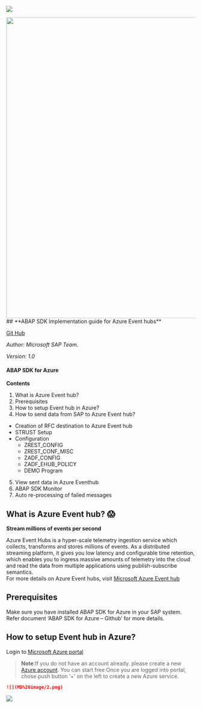 ﻿
![](MD%20image/1.png)

<img src="C:\Users\jhagrawa\Desktop\MD image/1.PNG" width="800" />
## **ABAP SDK Implementation guide for Azure Event hubs**

[Git Hub](https://github.com/Microsoft/ABAP-SDK-for-Azure)

*Author: Microsoft SAP Team*.

*Version: 1.0*


#### ABAP SDK for Azure
**Contents**  

1. What is Azure Event hub?  
2. Prerequisites  
3. How to setup Event hub in Azure?  
4. How to send data from SAP to Azure Event hub?  
 * Creation of RFC destination to Azure Event hub  
 * STRUST Setup
 * Configuration  
   * ZREST_CONFIG
   * ZREST_CONF_MISC
   * ZADF_CONFIG 
   * ZADF_EHUB_POLICY 
   * DEMO Program  
   
 5. View sent data in Azure Eventhub  
 6. ABAP SDK Monitor  
 7. Auto re-processing of failed messages  
 
 
 
 ## What is Azure Event hub? :scream:
 **Stream millions of events per second** 
 
 Azure Event Hubs is a hyper-scale telemetry ingestion service which collects, transforms and stores millions of events. As a distributed streaming platform, it gives you low latency and configurable time retention, which enables you to ingress massive amounts of telemetry into the cloud and read the data from multiple applications using publish-subscribe semantics.  
 For more details on Azure Event hubs, visit [Microsoft Azure Event hub](https://azure.microsoft.com/en-in/services/event-hubs/) 

 ## Prerequisites

 Make sure you have installed ABAP SDK for Azure in your SAP system. Refer document ‘ABAP SDK for Azure – Github’ for more details.
 
 ## How to setup Event hub in Azure?  
 Login to [Microsoft Azure portal](https://ms.portal.azure.com/#home)
 
 > **Note**:If you do not have an account already. please create a new [Azure account](https://azure.microsoft.com/en-us/). You can start free Once you are logged into portal, chose push button ‘+’ on the left to create a new Azure service.
 ```markdown
 ![](MD%20image/2.png)
 ```
  ![](2.png)